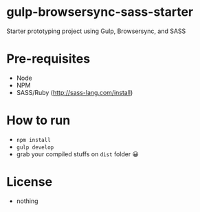 # gulp-browsersync-sass-starter
Starter prototyping project using Gulp, Browsersync, and SASS

# Pre-requisites
- Node
- NPM
- SASS/Ruby (http://sass-lang.com/install)

# How to run
- `npm install`
- `gulp develop`
- grab your compiled stuffs on `dist` folder 😀

# License
- nothing
